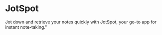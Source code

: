 # JotSpot
Jot down and retrieve your notes quickly with JotSpot, your go-to app for instant note-taking."
